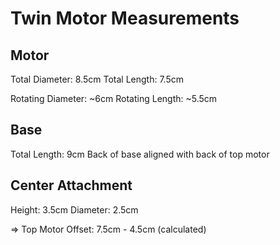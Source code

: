# Twin Motor Measurements

## Motor

Total Diameter: 8.5cm
Total Length: 7.5cm

Rotating Diameter: ~6cm
Rotating Length: ~5.5cm

## Base

Total Length: 9cm
Back of base aligned with back of top motor

## Center Attachment

Height: 3.5cm
Diameter: 2.5cm

=> Top Motor Offset: 7.5cm - 4.5cm (calculated)
